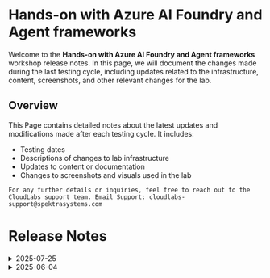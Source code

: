 # Hands-on with Azure AI Foundry and Agent frameworks

Welcome to the **Hands-on with Azure AI Foundry and Agent frameworks** workshop release notes. In this page, we will document the changes made during the last testing cycle, including updates related to the infrastructure, content, screenshots, and other relevant changes for the lab.

## Overview

This Page contains detailed notes about the latest updates and modifications made after each testing cycle. It includes:

- Testing dates
- Descriptions of changes to lab infrastructure
- Updates to content or documentation
- Changes to screenshots and visuals used in the lab

`For any further details or inquiries, feel free to reach out to the CloudLabs support team. Email Support: cloudlabs-support@spektrasystems.com`

# Release Notes

<details>
  <summary>2025-07-25</summary>

### Release Date: 2025-07-25

- **Testing Date**: 2025-07-25

## Infrastructure Changes

**Details:**
- No infrastructure changes were required in this update.

## Content Changes
 
- Refined lab instructions to improve clarity.
- Added missing guidance where steps could be ambiguous or confusing.

## Screenshot Updates

- Replaced outdated screenshots with new ones reflecting the current UI.
- Added additional screenshots for steps that previously lacked visual guidance.

## Testing Notes

- **Testing Date**: 2025-07-25
- **Tested Features**: Full lab flow including all sections from AI Foundry initialization to Agent Framework tasks.
- **Issues Found**: NA
- **Resolved Issues**: NA
  
</details>

<details>
  <summary>2025-06-04</summary>

<details>
  <summary>2025-07-10</summary>

### Release Date: 2025-07-10

## Infrastructure Changes

- Changed the virtual machine image to reflect the latest configuration.

## Content Changes

- Lab guide instructions have been updated to reflect the latest steps.
- The Getting Started page has been revised based on the new VM interface
  
## Screenshot Updates

- Updated screenshots throughout the lab guide to match the new UI.
- Added additional screenshots where necessary for better clarity.

## Testing Notes

- **Testing Date**: 2025-07-10
- **Tested Features**: Tested
- **Issues Found**: 
   - Encountered an issue while downgrading the package to **1.28.0**.
   - The DALL·E model (optional component) was not functioning correctly.
- **Resolved Issues**:
   - Updated the downgrade command to resolve the version issue.
   - Removed the optional DALL·E-related task due to compatibility problems.
---
</details>

<details>
  <summary>2025-06-18</summary>

### Release Date: 2025-06-18

- **Change**: Downgraded Python packages due to compatibility issues with the latest versions.
- **Testing Date**: 2025-06-18

## Infrastructure Changes

- **azure-ai-projects Package**

   - **Issue:** Exercises 2 to 6 experienced connectivity problems with Azure AI Foundry.
   - **Cause:** The latest version of the `azure-ai-projects` package was not compatible with the current setup.
   - **Solution:** Downgraded the package to version **1.0.0b10** to restore functionality.

- **semantic-kernel[azure] Package**

   - **Issue:** Exercise 6 encountered errors related to this package.
   - **Cause:** The latest version of `semantic-kernel[azure]` was incompatible with the implementation.
   - **Solution:** Downgraded the package to version **1.28.0**, resolving the issue.

- Updated the Python code in the Jupyter Notebooks to resolve the issues that were occurring   

## Content Changes

- Updated lab guide steps with the latest UI present in the Azure portal.
- Getting started page has been updated as per the new UI changes in the CloudLabs. 
  
## Screenshot Updates

- Screenshots have been updated as per the new UI changes and updated instructions.
- Updated lab guide with more screenshots wherever required.
- Getting started page has been updated as per the new UI changes in the CloudLabs.

## Testing Notes

- **Testing Date**: 2025-06-18
- **Tested Features**: Inline validations, latest UI changes, functionality of the lab.
- **Issues Found**: The Latest Python Packages were incompatible with the Jupyter notebooks used in this lab. 
- **Resolved Issues**: Downgraded Python packages that were causing issues for the Jupyter notebooks used in this lab.
---
</details>
